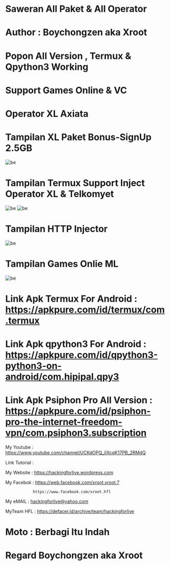 # Saweran All Paket & All Operator

# Author : Boychongzen aka Xroot

# Popon All Version , Termux & Qpython3 Working

# Support Games Online & VC

# Operator XL Axiata

# Tampilan XL Paket Bonus-SignUp 2.5GB
![be](https://raw.githubusercontent.com/boychongzen18/PsiphonPro-Scripts3/master/kipli.jpg)
# Tampilan Termux Support Inject Operator XL & Telkomyet
![be](https://raw.githubusercontent.com/boychongzen18/PsiphonPro-Scripts3/master/tremos.jpg)
![be](https://raw.githubusercontent.com/boychongzen18/PsiphonPro-Scripts3/master/tremos1.jpg)
# Tampilan HTTP Injector 
![be](https://raw.githubusercontent.com/boychongzen18/PsiphonPro-Scripts3/master/http.jpg)
# Tampilan Games Onlie ML 
![be](https://raw.githubusercontent.com/boychongzen18/PsiphonPro-Scripts3/master/ml.jpg)
# Link Apk Termux For Android : https://apkpure.com/id/termux/com.termux

# Link Apk qpython3 For Android : https://apkpure.com/id/qpython3-python3-on-android/com.hipipal.qpy3

# Link Apk Psiphon Pro All Version : https://apkpure.com/id/psiphon-pro-the-internet-freedom-vpn/com.psiphon3.subscription

My Youtube    : https://www.youtube.com/channel/UCKdOPQ_iIXcqK17PB_2RMdQ

Link Tutorial : 


My Website    : https://hackingforlive.wordpress.com

My Facebok    : https://web.facebook.com/xroot.xroot.7

                https://www.facebook.com/xroot.hfl

My eMAIL      : hackingforlive@yahoo.com

MyTeam HFL    : https://defacer.id/archive/team/hackingforlive

# Moto : Berbagi Itu Indah

# Regard Boychongzen aka Xroot
